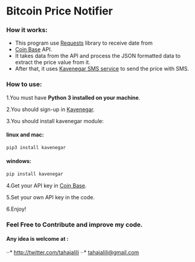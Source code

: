 # Bitcoin Price Notifier

### How it works:

+ This program use [Requests](http://docs.python-requests.org/en/master/) library to receive date from 
+ [Coin Base](https://developers.coinbase.com/docs/wallet/guides/price-data) API.
+ It takes data from the API and process the JSON formatted data to extract the price value from it.
+ After that, it uses [Kavenegar SMS service](http://github.com/kavenegar) to send the price with SMS.

### How to use:

1.You must have **Python 3 installed on your machine**.

2.You should sign-up in [Kavenegar](http://kavenegar.com). 

3.You should install kavenegar module:
#### linux and mac:

```python
pip3 install kavenegar
```
#### windows:

```python
pip install kavenegar
```

4.Get your API key in [Coin Base](https://developers.coinbase.com/docs/wallet/guides/price-data).

5.Set your own API key in the code.

6.Enjoy!

### Feel Free to Contribute and improve my code.
#### Any idea is welcome at : 
⋅⋅* http://twitter.com/tahajalili 
⋅⋅* tahajalili@gmail.com

